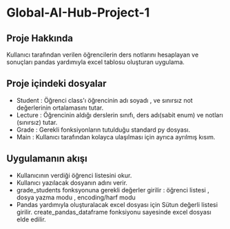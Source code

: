 # Global-AI-Hub-Project-1

## Proje Hakkında
 Kullanıcı tarafından verilen öğrencilerin ders notlarını hesaplayan ve sonuçları pandas yardımıyla excel tablosu oluşturan uygulama.

## Proje içindeki dosyalar
* Student : Öğrenci class'ı öğrencinin adı soyadı , ve sınırsız not değerlerinin ortalamasını tutar.
* Lecture : Öğrencinin aldığı derslerin sınıfı, ders adı(sabit enum) ve notları (sınırsız) tutar.
* Grade : Gerekli fonksiyonların tutulduğu standard py dosyası.
* Main : Kullanıcı tarafından kolayca ulaşılması için ayrıca ayrılmış kısım.

##  Uygulamanın akışı

* Kullanıcının verdiği öğrenci listesini okur.
* Kullanıcı yazılacak dosyanın adını verir.
* grade_students fonksyonuna gerekli değerler girilir : öğrenci listesi , dosya yazma modu , encoding/harf modu
* Pandas yardımıyla oluşturalacak excel dosyası için Sütun değerli listesi girilir.
create_pandas_dataframe fonksiyonu sayesinde excel dosyası elde edilir.

